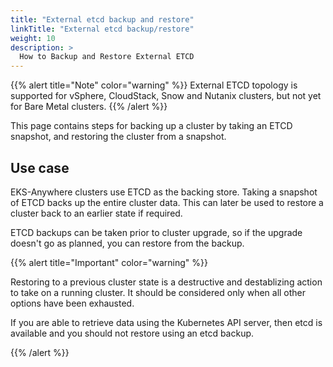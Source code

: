 ```yaml
---
title: "External etcd backup and restore"
linkTitle: "External etcd backup/restore"
weight: 10
description: >
  How to Backup and Restore External ETCD
---
```

{{% alert title="Note" color="warning" %}}
External ETCD topology is supported for vSphere, CloudStack, Snow and Nutanix clusters, but not yet for Bare Metal clusters.
{{% /alert %}}

This page contains steps for backing up a cluster by taking an ETCD snapshot, and restoring the cluster from a snapshot.

## Use case

EKS-Anywhere clusters use ETCD as the backing store. Taking a snapshot of ETCD backs up the entire cluster data. This can later be used to restore a cluster back to an earlier state if required. 

ETCD backups can be taken prior to cluster upgrade, so if the upgrade doesn't go as planned, you can restore from the backup.

{{% alert title="Important" color="warning" %}}

Restoring to a previous cluster state is a destructive and destablizing action to take on a running cluster. It should be considered only when all other options have been exhausted.

If you are able to retrieve data using the Kubernetes API server, then etcd is available and you should not restore using an etcd backup.

{{% /alert %}}
